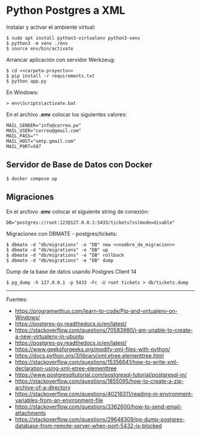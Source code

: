 # Python Postgres a XML

Instalar y activar el ambiente virtual:

    $ sudo apt install python3-virtualenv python3-venv
    $ python3 -m venv ./env
    $ source env/bin/activate

Arrancar aplicación con servidor Werkzeug:

    $ cd <<carpeta-proyecto>>
    $ pip install -r requirements.txt
    $ python app.py

En Windows:

    > env\Scripts\activate.bat

En el archivo <b>.env</b> colocar los siguientes valores:

    MAIL_SENDER="info@correo.pe"
    MAIL_USER="correo@gmail.com"
    MAIL_PASS=""
    MAIL_HOST="smtp.gmail.com"
    MAIL_PORT=587

## Servidor de Base de Datos con Docker

    $ docker compose up

## Migraciones

En el archivo <b>.env</b> colocar el siguiente string de conexión:

    DB="postgres://root:123@127.0.0.1:5433/tickets?sslmode=disable"

Migraciones con DBMATE - postgres/tickets:

    $ dbmate -d "db/migrations" -e "DB" new <<nombre_de_migracion>>
    $ dbmate -d "db/migrations" -e "DB" up
    $ dbmate -d "db/migrations" -e "DB" rollback
    $ dbmate -d "db/migrations" -e "DB" dump

Dump de la base de datos usando Postgres Client 14

    $ pg_dump -h 127.0.0.1 -p 5433 -Fc -U root tickets > db/tickets.dump

---

Fuentes:

+ https://programwithus.com/learn-to-code/Pip-and-virtualenv-on-Windows/
+ https://postgres-py.readthedocs.io/en/latest/
+ https://stackoverflow.com/questions/70583980/i-am-unable-to-create-a-new-virtualenv-in-ubuntu
+ https://postgres-py.readthedocs.io/en/latest/
+ https://www.geeksforgeeks.org/modify-xml-files-with-python/
+ https://docs.python.org/3/library/xml.etree.elementtree.html
+ https://stackoverflow.com/questions/15356641/how-to-write-xml-declaration-using-xml-etree-elementtree
+ https://www.postgresqltutorial.com/postgresql-tutorial/postgresql-in/
+ https://stackoverflow.com/questions/1855095/how-to-create-a-zip-archive-of-a-directory
+ https://stackoverflow.com/questions/40216311/reading-in-environment-variables-from-an-environment-file
+ https://stackoverflow.com/questions/3362600/how-to-send-email-attachments
+ https://stackoverflow.com/questions/29648309/pg-dump-postgres-database-from-remote-server-when-port-5432-is-blocked
